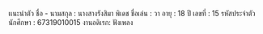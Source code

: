 เเนะนำตัว
ชื่อ - นามสกุล : นางสางรังสิมา พิเดช
ชื่อเล่น : วา
อายุ : 18 ปี
เลขที่ : 15
รหัสประจำตัวนักศึกษา : 67319010015
งานอดิเรก: ฟังเพลง

